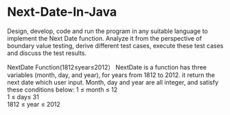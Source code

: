 # Next-Date-In-Java

Design, develop, code and run the program in any suitable language to implement the Next Date function. Analyze it from the perspective of boundary value testing, derive different test cases, execute these test cases and discuss the test results.

NextDate Function(1812≤year≤2012）
NextDate is a function has three variables (month, day, and year), for years from 1812 to 2012.  it return the next date which user input. Month, day and year are all integer, and satisfy these conditions below:
1 ≤ month ≤ 12                 
1 ≤ day≤ 31                 
1812 ≤ year ≤ 2012
